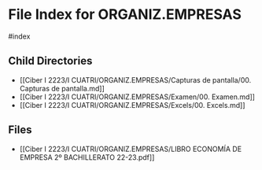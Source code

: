 # File Index for ORGANIZ.EMPRESAS
#index

## Child Directories

- [[Ciber I 2223/I CUATRI/ORGANIZ.EMPRESAS/Capturas de pantalla/00. Capturas de pantalla.md]]
- [[Ciber I 2223/I CUATRI/ORGANIZ.EMPRESAS/Examen/00. Examen.md]]
- [[Ciber I 2223/I CUATRI/ORGANIZ.EMPRESAS/Excels/00. Excels.md]]

## Files

- [[Ciber I 2223/I CUATRI/ORGANIZ.EMPRESAS/LIBRO ECONOMÍA DE EMPRESA 2º BACHILLERATO 22-23.pdf]]
